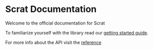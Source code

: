# Scrat Documentation

Welcome to the official documentation for Scrat

To familiarize yourself with the library read our [getting started guide](getting_started.md).

For more info about the API visit the [reference](reference/index.md)
